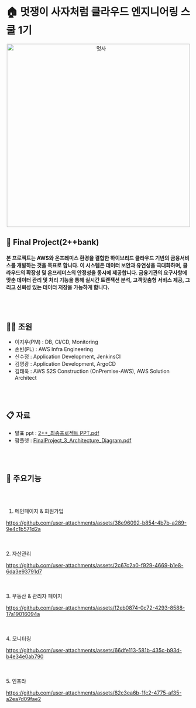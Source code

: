 
# :house: 멋쟁이 사자처럼 클라우드 엔지니어링 스쿨 1기<br>
<div align="center" >
  <img src="https://github.com/user-attachments/assets/bdf93d12-4ca2-413c-af43-0a3d23404b59" alt="멋사" width="500" hight="500">
</div>

## :memo: Final Project(2++bank)

#### 본 프로젝트는 AWS와 온프레미스 환경을 결합한 하이브리드 클라우드 기반의 금융서비스를 개발하는 것을 목표로 합니다. 이 시스템은 데이터 보안과 유연성을 극대화하며, 클라우드의 확장성 및 온프레미스의 안정성을 동시에 제공합니다. 금융기관의 요구사항에 맞춘 데이터 관리 및 처리 기능을 통해 실시간 트랜잭션 분석, 고객맞춤형 서비스 제공, 그리고 신뢰성 있는 데이터 저장을 가능하게 합니다.


<br><br>

## 👨‍💻 조원

- 이지우(PM) : DB, CI/CD, Monitoring<br>
- 손빈(PL) : AWS Infra Engineering<br>
- 신수정 : Application Development, JenkinsCI<br>
- 김영광 : Application Development, ArgoCD<br>
- 김태욱 : AWS S2S Construction (OnPremise-AWS), AWS Solution Architect<br>

<br><br>

## :clipboard: 자료

- 발표 ppt : [2++_최종프로젝트 PPT.pdf](https://github.com/user-attachments/files/17641972/2%2B%2B_.PPT.pdf)
- 팜플렛 : [FinalProject_3_Architecture_Diagram.pdf](https://github.com/user-attachments/files/17612748/FinalProject_3_Architecture_Diagram.pdf)

<br><br>

## 📌 주요기능

<br><br>
1. 메인페이지 & 회원가입

https://github.com/user-attachments/assets/38e96092-b854-4b7b-a289-9e4c1b571d2a

<br><br>2. 자산관리

https://github.com/user-attachments/assets/2c67c2a0-f929-4669-b1e8-6da3e93791d7

<br><br>3. 부동산 & 관리자 페이지

https://github.com/user-attachments/assets/f2eb0874-0c72-4293-8588-17a19016094a

<br><br>4. 모니터링

https://github.com/user-attachments/assets/66dfe113-581b-435c-b93d-b4e34e0ab790

<br><br>5. 인프라

https://github.com/user-attachments/assets/82c3ea6b-1fc2-4775-af35-a2ea7d09fae2

